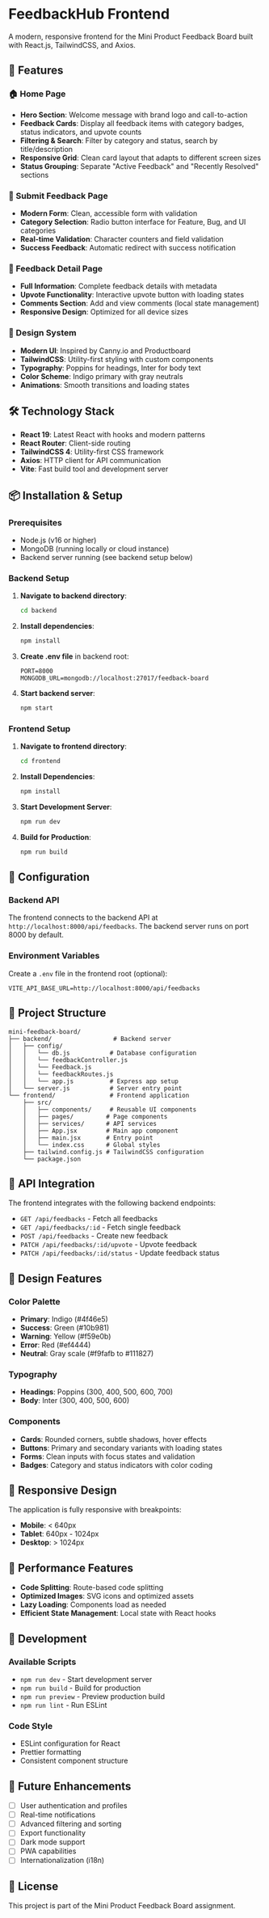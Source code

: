 # FeedbackHub Frontend

A modern, responsive frontend for the Mini Product Feedback Board built with React.js, TailwindCSS, and Axios.

## 🚀 Features

### 🏠 Home Page
- **Hero Section**: Welcome message with brand logo and call-to-action
- **Feedback Cards**: Display all feedback items with category badges, status indicators, and upvote counts
- **Filtering & Search**: Filter by category and status, search by title/description
- **Responsive Grid**: Clean card layout that adapts to different screen sizes
- **Status Grouping**: Separate "Active Feedback" and "Recently Resolved" sections

### 📝 Submit Feedback Page
- **Modern Form**: Clean, accessible form with validation
- **Category Selection**: Radio button interface for Feature, Bug, and UI categories
- **Real-time Validation**: Character counters and field validation
- **Success Feedback**: Automatic redirect with success notification

### 💬 Feedback Detail Page
- **Full Information**: Complete feedback details with metadata
- **Upvote Functionality**: Interactive upvote button with loading states
- **Comments Section**: Add and view comments (local state management)
- **Responsive Design**: Optimized for all device sizes

### 🎨 Design System
- **Modern UI**: Inspired by Canny.io and Productboard
- **TailwindCSS**: Utility-first styling with custom components
- **Typography**: Poppins for headings, Inter for body text
- **Color Scheme**: Indigo primary with gray neutrals
- **Animations**: Smooth transitions and loading states

## 🛠️ Technology Stack

- **React 19**: Latest React with hooks and modern patterns
- **React Router**: Client-side routing
- **TailwindCSS 4**: Utility-first CSS framework
- **Axios**: HTTP client for API communication
- **Vite**: Fast build tool and development server

## 📦 Installation & Setup

### Prerequisites
- Node.js (v16 or higher)
- MongoDB (running locally or cloud instance)
- Backend server running (see backend setup below)

### Backend Setup
1. **Navigate to backend directory**:
   ```bash
   cd backend
   ```

2. **Install dependencies**:
   ```bash
   npm install
   ```

3. **Create .env file** in backend root:
   ```env
   PORT=8000
   MONGODB_URL=mongodb://localhost:27017/feedback-board
   ```

4. **Start backend server**:
   ```bash
   npm start
   ```

### Frontend Setup
1. **Navigate to frontend directory**:
   ```bash
   cd frontend
   ```

2. **Install Dependencies**:
   ```bash
   npm install
   ```

3. **Start Development Server**:
   ```bash
   npm run dev
   ```

4. **Build for Production**:
   ```bash
   npm run build
   ```

## 🔧 Configuration

### Backend API
The frontend connects to the backend API at `http://localhost:8000/api/feedbacks`. The backend server runs on port 8000 by default.

### Environment Variables
Create a `.env` file in the frontend root (optional):
```env
VITE_API_BASE_URL=http://localhost:8000/api/feedbacks
```

## 📁 Project Structure

```
mini-feedback-board/
├── backend/                 # Backend server
│   ├── config/
│   │   └── db.js           # Database configuration
│   │   └── feedbackController.js
│   │   └── Feedback.js
│   │   └── feedbackRoutes.js
│   │   └── app.js          # Express app setup
│   └── server.js           # Server entry point
└── frontend/               # Frontend application
    ├── src/
    │   ├── components/     # Reusable UI components
    │   ├── pages/         # Page components
    │   ├── services/      # API services
    │   ├── App.jsx        # Main app component
    │   ├── main.jsx       # Entry point
    │   └── index.css      # Global styles
    ├── tailwind.config.js # TailwindCSS configuration
    └── package.json
```

## 🎯 API Integration

The frontend integrates with the following backend endpoints:

- `GET /api/feedbacks` - Fetch all feedbacks
- `GET /api/feedbacks/:id` - Fetch single feedback
- `POST /api/feedbacks` - Create new feedback
- `PATCH /api/feedbacks/:id/upvote` - Upvote feedback
- `PATCH /api/feedbacks/:id/status` - Update feedback status

## 🎨 Design Features

### Color Palette
- **Primary**: Indigo (#4f46e5)
- **Success**: Green (#10b981)
- **Warning**: Yellow (#f59e0b)
- **Error**: Red (#ef4444)
- **Neutral**: Gray scale (#f9fafb to #111827)

### Typography
- **Headings**: Poppins (300, 400, 500, 600, 700)
- **Body**: Inter (300, 400, 500, 600)

### Components
- **Cards**: Rounded corners, subtle shadows, hover effects
- **Buttons**: Primary and secondary variants with loading states
- **Forms**: Clean inputs with focus states and validation
- **Badges**: Category and status indicators with color coding

## 📱 Responsive Design

The application is fully responsive with breakpoints:
- **Mobile**: < 640px
- **Tablet**: 640px - 1024px
- **Desktop**: > 1024px

## 🚀 Performance Features

- **Code Splitting**: Route-based code splitting
- **Optimized Images**: SVG icons and optimized assets
- **Lazy Loading**: Components load as needed
- **Efficient State Management**: Local state with React hooks

## 🧪 Development

### Available Scripts
- `npm run dev` - Start development server
- `npm run build` - Build for production
- `npm run preview` - Preview production build
- `npm run lint` - Run ESLint

### Code Style
- ESLint configuration for React
- Prettier formatting
- Consistent component structure

## 🔮 Future Enhancements

- [ ] User authentication and profiles
- [ ] Real-time notifications
- [ ] Advanced filtering and sorting
- [ ] Export functionality
- [ ] Dark mode support
- [ ] PWA capabilities
- [ ] Internationalization (i18n)

## 📄 License

This project is part of the Mini Product Feedback Board assignment.
